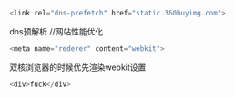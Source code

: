 ```js
<link rel="dns-prefetch" href="static.360buyimg.com">
```

dns预解析  //网站性能优化

```js
<meta name="rederer" content="webkit">
```

双核浏览器的时候优先渲染webkit设置

```js
<div>fuck</div>
```





